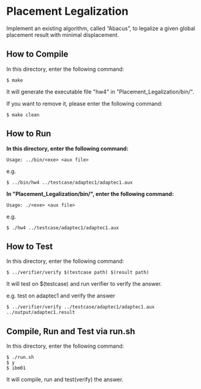 # Placement Legalization
Implement an existing algorithm, called “Abacus”, to legalize a given global placement result with minimal displacement.

## How to Compile
In this directory, enter the following command:
```
$ make
```
It will generate the executable file "hw4" in "Placement_Legalization/bin/".

If you want to remove it, please enter the following command:
```
$ make clean
```

## How to Run
**In this directory, enter the following command:**
```
Usage: ../bin/<exe> <aux file>
```

e.g.
```
$ ../bin/hw4 ../testcase/adaptec1/adaptec1.aux
```

**In "Placement_Legalization/bin/", enter the following command:**
```
Usage: ./<exe> <aux file>
```

e.g.
```
$ ./hw4 ../testcase/adaptec1/adaptec1.aux
```

## How to Test
In this directory, enter the following command:
```
$ ../verifier/verify $(testcase path) $(result path)
```
It will test on $(testcase) and run verifier to verify the answer.

e.g. test on adaptec1 and verify the answer
```
$ ../verifier/verify ../testcase/adaptec1/adaptec1.aux ../output/adaptec1.result
```

## Compile, Run and Test via run.sh
In this directory, enter the following command:
```
$ ./run.sh
$ y
$ ibm01
```
It will compile, run and test(verify) the answer.
